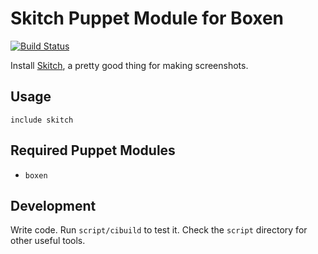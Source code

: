 # Skitch Puppet Module for Boxen

[![Build Status](https://travis-ci.org/boxen/puppet-skitch.png?branch=master)](https://travis-ci.org/boxen/puppet-skitch)

Install [Skitch](https://evernote.com/skitch/), a pretty good thing 
for making screenshots.

## Usage

```puppet
include skitch
```

## Required Puppet Modules

* `boxen`

## Development

Write code. Run `script/cibuild` to test it. Check the `script`
directory for other useful tools.
